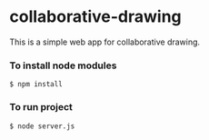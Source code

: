 # collaborative-drawing

This is a simple web app for collaborative drawing.

### To install node modules
    $ npm install

### To run project
    $ node server.js
